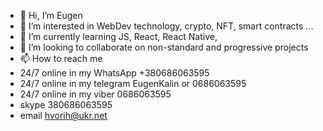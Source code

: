 - 👋 Hi, I’m Eugen
- 👀 I’m interested in WebDev technology, crypto, NFT, smart contracts ...
- 🌱 I’m currently learning JS, React, React Native, 
- 💞️ I’m looking to collaborate on non-standard and progressive projects
- 📫 How to reach me 
- 24/7 online in my WhatsApp +380686063595 
- 24/7 online in my telegram EugenKalin or 0686063595
- 24/7 online in my viber 0686063595
- skype 380686063595
- email hvorih@ukr.net

<!---
EugenUKRAINIAN/EugenUKRAINIAN is a ✨ special ✨ repository because its `README.md` (this file) appears on your GitHub profile.
You can click the Preview link to take a look at your changes.
--->
